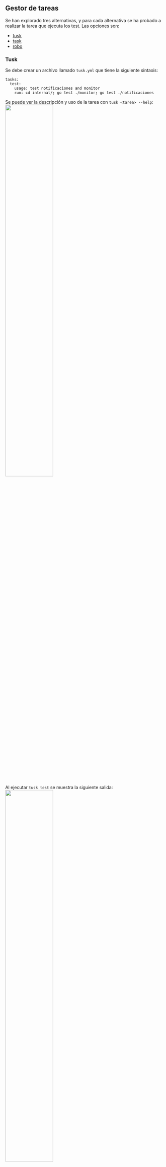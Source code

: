 ## Gestor de tareas

Se han explorado tres alternativas, y para cada alternativa se ha probado a realizar la tarea que ejecuta los test. Las opciones son:
* [tusk](https://github.com/rliebz/tusk)
* [task](https://github.com/go-task/task)
* [robo](https://github.com/tj/robo)

### Tusk

Se debe crear un archivo llamado ``tusk.yml`` que tiene la siguiente sintaxis:
```
tasks:
  test:
    usage: test notificaciones and monitor
    run: cd internal/; go test ./monitor; go test ./notificaciones
```

Se puede ver la descripción y uso de la tarea con ``tusk <tarea> --help``:
<img src="https://github.com/Jumacasni/Terrake/blob/main/docs/img/tusk1.png" width="55%" height="55%">

Al ejecutar ``tusk test`` se muestra la siguiente salida:
<img src="https://github.com/Jumacasni/Terrake/blob/main/docs/img/tusk2.png" width="55%" height="55%">

El comando ejecutado podría simplificarse a ``cd internal; go test ./...``, pero de esta manera mostraría *warnings* de que hay ficheros que no tienen test, y estos ficheros realmente no los necesitan:
<img src="https://github.com/Jumacasni/Terrake/blob/main/docs/img/tusk3.png" width="55%" height="55%">

### Task
Se debe crear un archivo llamado ``Taskfile.yml`` que tiene la siguiente sintaxis:
```
version: '3'

tasks:
  test:
    summary: test notificaciones and monitor
    cmds:
      - cd internal/; go test ./monitor; go test ./notificaciones
```

Con el comando ``task <tarea> --summary`` se puede ver una descripción de la tarea:
<img src="https://github.com/Jumacasni/Terrake/blob/main/docs/img/task2.png" width="55%" height="55%">

Al ejecutar ``task test`` se muestra la siguiente salida:
<img src="https://github.com/Jumacasni/Terrake/blob/main/docs/img/task1.png" width="55%" height="55%">

### Robo
Se debe crear un archivo llamado ``robo.yml`` que tiene la siguiente sintaxis:
```
test:
  summary: test notificaciones and monitor
  command: cd internal/; go test ./monitor; go test ./notificaciones
```

Al ejecutar ``robo help <tarea>`` se muestra una descripción y uso de la tarea:
<img src="https://github.com/Jumacasni/Terrake/blob/main/docs/img/robo1.png" width="55%" height="55%">

Al ejecutar ``robo test`` se muestra la siguiente salida:
<img src="https://github.com/Jumacasni/Terrake/blob/main/docs/img/robo2.png" width="55%" height="55%">

### Conclusiones

Se puede ver que **robo** es el que tiene la sintaxis más simple, pero al ejecutar el test no se muestra nada más allá de lo que hace el comando. En cambio, **task** y **tusk** muestran en la primera línea lo que se ejecuta, con lo cual la decisión va a estar entre estos dos porque esto ayuda visualmente a saber qué se está haciendo.

Finalmente se ha elegido **tusk** porque al ejecutar la tarea se marca de manera mucho más visual los comandos que se ejecutan y porque me ha resultado mucho más fácil seguir su documentación que la de **task**, que no la encontraba muy bien redactada.
